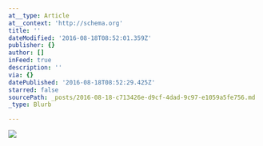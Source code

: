 ```yaml
---
at__type: Article
at__context: 'http://schema.org'
title: ''
dateModified: '2016-08-18T08:52:01.359Z'
publisher: {}
author: []
inFeed: true
description: ''
via: {}
datePublished: '2016-08-18T08:52:29.425Z'
starred: false
sourcePath: _posts/2016-08-18-c713426e-d9cf-4dad-9c97-e1059a5fe756.md
_type: Blurb

---
```

![](https://the-grid-user-content.s3-us-west-2.amazonaws.com/1b2f3746-9fef-4046-8f83-42066f2fc1ab.jpg)